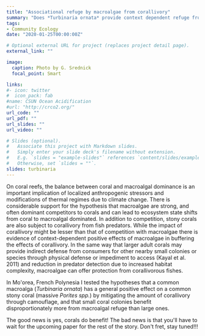 ```yaml
---
title: "Associational refuge by macroalgae from corallivory"
summary: "Does *Turbinaria ornata* provide context dependent refuge from corallivory?"
tags:
- Community Ecology
date: "2020-01-25T00:00:00Z"

# Optional external URL for project (replaces project detail page).
external_link: ""

image:
  caption: Photo by G. Srednick
  focal_point: Smart

links:
#- icon: twitter
#  icon_pack: fab
#name: CSUN Ocean Acidification
#url: "http://crco2.org/"
url_code: ""
url_pdf: ""
url_slides: ""
url_video: ""

# Slides (optional).
#   Associate this project with Markdown slides.
#   Simply enter your slide deck's filename without extension.
#   E.g. `slides = "example-slides"` references `content/slides/example-slides.md`.
#   Otherwise, set `slides = ""`.
slides: turbinaria
---
```


On coral reefs, the balance between coral and macroalgal dominance is an important implication of localized anthropogenic stressors and modifications of thermal regimes due to climate change. There is considerable support for the hypothesis that macroalgae are strong, and often dominant competitors to corals and can lead to ecosystem state shifts from coral to macroalgal dominated. In addition to competition, stony corals are also subject to corallivory from fish predators. While the impact of corallivory might be lesser than that of competition with macroalgae there is evidence of context-dependent positive effects of macroalgae in buffering the effects of corallivory. In the same way that larger adult corals may provide indirect defense from consumers for other nearby small colonies or species through physical defense or impediment to access (Kayal et al. 2011) and reduction in predator detection due to increased habitat complexity, macroalgae can offer protection from corallivorous fishes. 

In Mo'orea, French Polynesia I tested the hypotheses that a common macroalga (*Turbinaria ornata*) has a general positive effect on a common stony coral (massive *Porites spp.*) by mitigating the amount of corallivory through camouflage, and that small coral colonies benefit disproportionately more from macroalgal refuge than large ones. 

The good news is yes, corals do benefit! The bad news is that you'll have to wait for the upcoming paper for the rest of the story. Don't fret, stay tuned!!!
